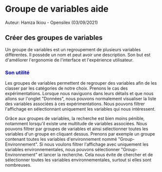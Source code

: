 # Groupe de variables aide

Auteur: Hamza Ikiou - Opensilex (03/09/2021)

## Créer des groupes de variables

Un groupe de variables est un regroupement de plusieurs variables différentes.
Il possède un nom et peut avoir une description.
Son but est d'améliorer l'ergonomie de l'interface et l'expérience utilisateur.
 
### <span style="color:blue">**Son utilité**</span>

Les groupes de variables permettent de regrouper des variables afin de les classer par les catégories de notre choix.
Prenons le cas des expérimentations. Lorsque nous naviguons dans leurs détails et que nous allons sur l'onglet "Données", nous pouvons normalement visualiser la liste des variables associées à ces expérimentations. Nous pouvons filtrer l'affichage en sélectionnant uniquement les variables qui nous intéressent.

Grâce aux groupes de variables, la recherche est bien moins pénible, notamment lorsqu'il existe une multitude de variables associées.
Nous pouvons filtrer par groupes de variables et ainsi sélectionner toutes les variables d'un groupe en cliquant dessus.
Prenons par exemple un groupe contenant toutes les variables d'environnement nommé "Group-Environnement". Si nous voulons filtrer l'affichage avec uniquement les variables environnementales, nous pouvons sélectionner "Group-Environnement" et lancer la recherche. Cela nous évite de chercher et de sélectionner toutes les variables environnementales, surtout si elles sont nombreuses.